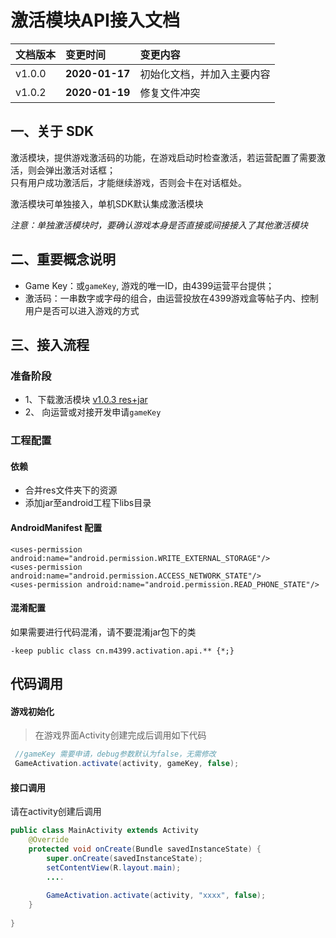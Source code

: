 ﻿# 激活模块API接入文档  


|文档版本           |变更时间       |变更内容       |  
|:----              |:----          |:----         |  
|v1.0.0             |__2020-01-17__ |初始化文档，并加入主要内容|   
|v1.0.2             |__2020-01-19__ |修复文件冲突|   

## 一、关于 SDK
激活模块，提供游戏激活码的功能，在游戏启动时检查激活，若运营配置了需要激活，则会弹出激活对话框；  
只有用户成功激活后，才能继续游戏，否则会卡在对话框处。

激活模块可单独接入，单机SDK默认集成激活模块

*注意：单独激活模块时，要确认游戏本身是否直接或间接接入了其他激活模块*

## 二、重要概念说明
- Game Key：或`gameKey`, 游戏的唯一ID，由4399运营平台提供；
- 激活码：一串数字或字母的组合，由运营投放在4399游戏盒等帖子内、控制用户是否可以进入游戏的方式
  
## 三、接入流程

### 准备阶段      
- 1、下载激活模块 [v1.0.3 res+jar](http://common:kCcy8iper6@sdkftp.4399doc.com/external/activation/1.0/4399ActivationSDK-v1.0.3+6.zip)
- 2、 向运营或对接开发申请`gameKey`  
 
### 工程配置

#### 依赖
 - 合并res文件夹下的资源
 - 添加jar至android工程下libs目录

#### AndroidManifest 配置
```
<uses-permission android:name="android.permission.WRITE_EXTERNAL_STORAGE"/>
<uses-permission android:name="android.permission.ACCESS_NETWORK_STATE"/>
<uses-permission android:name="android.permission.READ_PHONE_STATE"/>
```

#### 混淆配置
如果需要进行代码混淆，请不要混淆jar包下的类
```
-keep public class cn.m4399.activation.api.** {*;}
```

## 代码调用

#### 游戏初始化
> 在游戏界面Activity创建完成后调用如下代码
```java
 //gameKey 需要申请，debug参数默认为false，无需修改
 GameActivation.activate(activity, gameKey, false);
```

#### 接口调用
请在activity创建后调用

```java
public class MainActivity extends Activity
    @Override
    protected void onCreate(Bundle savedInstanceState) {
        super.onCreate(savedInstanceState);
        setContentView(R.layout.main);
        ....
        
        GameActivation.activate(activity, "xxxx", false);
    }
    
}
```
